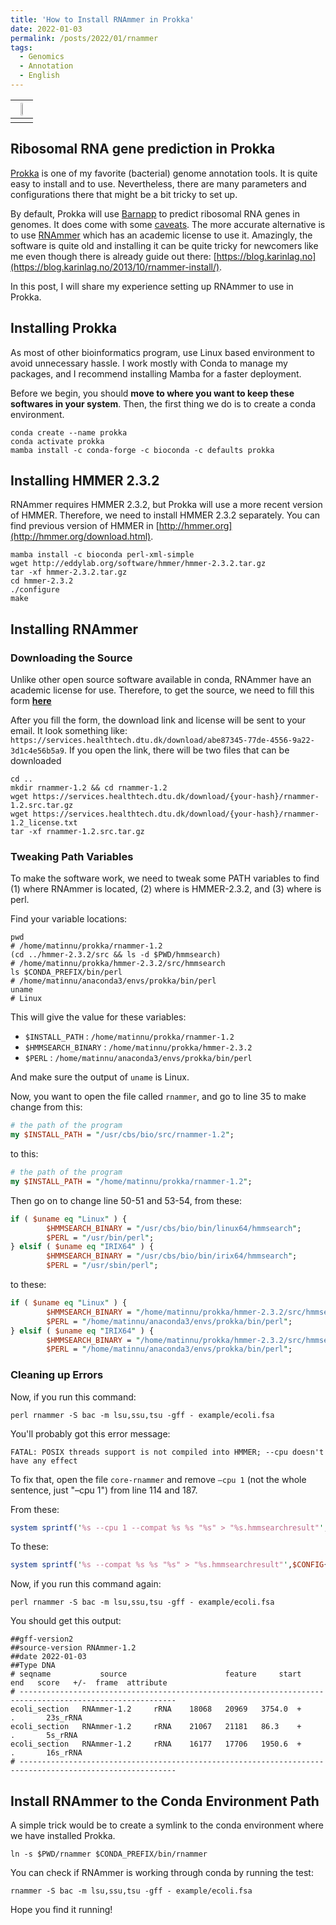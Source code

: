 ```yaml
---
title: 'How to Install RNAmmer in Prokka'
date: 2022-01-03
permalink: /posts/2022/01/rnammer
tags:
  - Genomics
  - Annotation
  - English
---
```


| <img src="https://api.ndla.no/image-api/raw/JsCRtluY.svg?width=480" width="25%" height="25%"> |
|:--:| 
|    |


## Ribosomal RNA gene prediction in Prokka
[Prokka](https://github.com/tseemann/prokka) is one of my favorite (bacterial) genome annotation tools. It is quite easy to install and to use. Nevertheless, there are many parameters and configurations there that might be a bit tricky to set up. 

By default, Prokka will use [Barnapp](https://github.com/tseemann/barrnap) to predict ribosomal RNA genes in genomes. It does come with some [caveats](https://github.com/tseemann/barrnap#caveats). The more accurate alternative is to use [RNAmmer](https://services.healthtech.dtu.dk/service.php?RNAmmer-1.2) which has an academic license to use it. Amazingly, the software is quite old and installing it can be quite tricky for newcomers like me even though there is already guide out there: [https://blog.karinlag.no](https://blog.karinlag.no/2013/10/rnammer-install/).

In this post, I will share my experience setting up RNAmmer to use in Prokka.

## Installing Prokka
As most of other bioinformatics program, use Linux based environment to avoid unnecessary hassle. I work mostly with Conda to manage my packages, and I recommend installing Mamba for a faster deployment.

Before we begin, you should **move to where you want to keep these softwares in your system**. Then, the first thing we do is to create a conda environment.

```shell
conda create --name prokka
conda activate prokka
mamba install -c conda-forge -c bioconda -c defaults prokka
```

## Installing HMMER 2.3.2
RNAmmer requires HMMER 2.3.2, but Prokka will use a more recent version of HMMER. Therefore, we need to install HMMER 2.3.2 separately. You can find previous version of HMMER in [http://hmmer.org](http://hmmer.org/download.html).


```shell
mamba install -c bioconda perl-xml-simple
wget http://eddylab.org/software/hmmer/hmmer-2.3.2.tar.gz
tar -xf hmmer-2.3.2.tar.gz
cd hmmer-2.3.2
./configure
make
```

## Installing RNAmmer
### Downloading the Source
Unlike other open source software available in conda, RNAmmer have an academic license for use. Therefore, to get the source, we need to fill this form **[here](https://services.healthtech.dtu.dk/cgi-bin/sw_request)**

After you fill the form, the download link and license will be sent to your email. It look something like: 
`https://services.healthtech.dtu.dk/download/abe87345-77de-4556-9a22-3d1c4e56b5a9`. If you open the link, there will be two files that can be downloaded

```shell
cd ..
mkdir rnammer-1.2 && cd rnammer-1.2
wget https://services.healthtech.dtu.dk/download/{your-hash}/rnammer-1.2.src.tar.gz
wget https://services.healthtech.dtu.dk/download/{your-hash}/rnammer-1.2_license.txt
tar -xf rnammer-1.2.src.tar.gz
```

### Tweaking Path Variables
To make the software work, we need to tweak some PATH variables to find (1) where RNAmmer is located, (2) where is HMMER-2.3.2, and (3) where is perl.

Find your variable locations:
```shell
pwd
# /home/matinnu/prokka/rnammer-1.2
(cd ../hmmer-2.3.2/src && ls -d $PWD/hmmsearch)
# /home/matinnu/prokka/hmmer-2.3.2/src/hmmsearch
ls $CONDA_PREFIX/bin/perl
# /home/matinnu/anaconda3/envs/prokka/bin/perl
uname
# Linux
```
This will give the value for these variables:
- `$INSTALL_PATH` : `/home/matinnu/prokka/rnammer-1.2`
- `$HMMSEARCH_BINARY` : `/home/matinnu/prokka/hmmer-2.3.2`
- `$PERL` : `/home/matinnu/anaconda3/envs/prokka/bin/perl`

And make sure the output of `uname` is Linux.

Now, you want to open the file called `rnammer`, and go to line 35 to make change from this:
```perl
# the path of the program
my $INSTALL_PATH = "/usr/cbs/bio/src/rnammer-1.2";
```
to this:
```perl
# the path of the program
my $INSTALL_PATH = "/home/matinnu/prokka/rnammer-1.2";
```
Then go on to change line 50-51 and 53-54, from these:
```perl
if ( $uname eq "Linux" ) {
        $HMMSEARCH_BINARY = "/usr/cbs/bio/bin/linux64/hmmsearch";
        $PERL = "/usr/bin/perl";
} elsif ( $uname eq "IRIX64" ) {
        $HMMSEARCH_BINARY = "/usr/cbs/bio/bin/irix64/hmmsearch";
        $PERL = "/usr/sbin/perl";
```
to these:
```perl
if ( $uname eq "Linux" ) {
        $HMMSEARCH_BINARY = "/home/matinnu/prokka/hmmer-2.3.2/src/hmmsearch";
        $PERL = "/home/matinnu/anaconda3/envs/prokka/bin/perl";
} elsif ( $uname eq "IRIX64" ) {
        $HMMSEARCH_BINARY = "/home/matinnu/prokka/hmmer-2.3.2/src/hmmsearch";
        $PERL = "/home/matinnu/anaconda3/envs/prokka/bin/perl";
```
### Cleaning up Errors
Now, if you run this command:
```shell
perl rnammer -S bac -m lsu,ssu,tsu -gff - example/ecoli.fsa
```
You'll probably got this error message:
```shell
FATAL: POSIX threads support is not compiled into HMMER; --cpu doesn't have any effect
```

To fix that, open the file `core-rnammer` and remove `–cpu 1` (not the whole sentence, just "–cpu 1") from line 114 and 187. 

From these:
```perl
system sprintf('%s --cpu 1 --compat %s %s "%s" > "%s.hmmsearchresult"',$CONFIG{hmmsearch},join(' ',@OPTIONS),$CONFIG{spottermodel},$fname,$fname);
```

To these:
```perl
system sprintf('%s --compat %s %s "%s" > "%s.hmmsearchresult"',$CONFIG{hmmsearch},join(' ',@OPTIONS),$CONFIG{spottermodel},$fname,$fname);
```
Now, if you run this command again:
```shell
perl rnammer -S bac -m lsu,ssu,tsu -gff - example/ecoli.fsa
```
You should get this output:
```shell
##gff-version2
##source-version RNAmmer-1.2
##date 2022-01-03
##Type DNA
# seqname           source                      feature     start      end   score   +/-  frame  attribute
# ---------------------------------------------------------------------------------------------------------
ecoli_section   RNAmmer-1.2     rRNA    18068   20969   3754.0  +       .       23s_rRNA
ecoli_section   RNAmmer-1.2     rRNA    21067   21181   86.3    +       .       5s_rRNA
ecoli_section   RNAmmer-1.2     rRNA    16177   17706   1950.6  +       .       16s_rRNA
# ---------------------------------------------------------------------------------------------------------
```			

## Install RNAmmer to the Conda Environment Path
A simple trick would be to create a symlink to the conda environment where we have installed Prokka.
```shell
ln -s $PWD/rnammer $CONDA_PREFIX/bin/rnammer
```

You can check if RNAmmer is working through conda by running the test:
```shell
rnammer -S bac -m lsu,ssu,tsu -gff - example/ecoli.fsa
```

Hope you find it running!